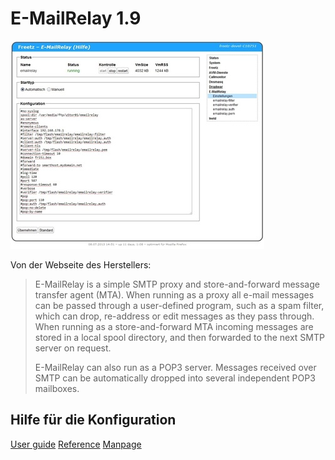 # E-MailRelay 1.9

[![E-MailRelay](../../README/screenshots/274_md.jpg)](../../README/screenshots/274.jpg)

Von der Webseite des Herstellers:

> E-MailRelay is a simple SMTP proxy and store-and-forward message
> transfer agent (MTA). When running as a proxy all e-mail messages can
> be passed through a user-defined program, such as a spam filter, which
> can drop, re-address or edit messages as they pass through. When
> running as a store-and-forward MTA incoming messages are stored in a
> local spool directory, and then forwarded to the next SMTP server on
> request.
>
> E-MailRelay can also run as a POP3 server. Messages received over SMTP
> can be automatically dropped into several independent POP3 mailboxes.

Hilfe für die Konfiguration
---------------------------

[User
guide](http://emailrelay.sourceforge.net/userguide.html)
[Reference](http://emailrelay.sourceforge.net/reference.html)
[Manpage](http://emailrelay.sourceforge.net/emailrelay-man.html)

